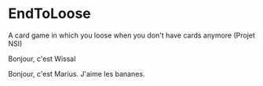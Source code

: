 # EndToLoose
A card game in which you loose when you don't have cards anymore (Projet NSI)

Bonjour, c'est Wissal

Bonjour, c'est Marius. J'aime les bananes.